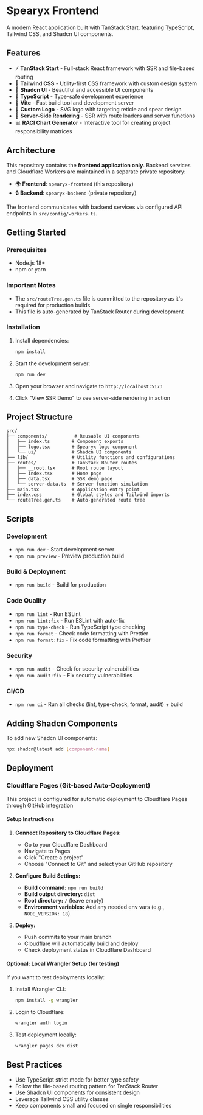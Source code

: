 # Spearyx Frontend

A modern React application built with TanStack Start, featuring TypeScript, Tailwind CSS, and Shadcn UI components.

## Features

- ⚡ **TanStack Start** - Full-stack React framework with SSR and file-based routing
- 🎨 **Tailwind CSS** - Utility-first CSS framework with custom design system
- 🧩 **Shadcn UI** - Beautiful and accessible UI components
- 🔧 **TypeScript** - Type-safe development experience
- 🚀 **Vite** - Fast build tool and development server
- 🎯 **Custom Logo** - SVG logo with targeting reticle and spear design
- 🔄 **Server-Side Rendering** - SSR with route loaders and server functions
- 📊 **RACI Chart Generator** - Interactive tool for creating project responsibility matrices

## Architecture

This repository contains the **frontend application only**. Backend services and Cloudflare Workers are maintained in a separate private repository:

- 🌍 **Frontend**: `spearyx-frontend` (this repository)
- 🔒 **Backend**: `spearyx-backend` (private repository)

The frontend communicates with backend services via configured API endpoints in `src/config/workers.ts`.

## Getting Started

### Prerequisites

- Node.js 18+
- npm or yarn

### Important Notes

- The `src/routeTree.gen.ts` file is committed to the repository as it's required for production builds
- This file is auto-generated by TanStack Router during development

### Installation

1. Install dependencies:

   ```bash
   npm install
   ```

2. Start the development server:

   ```bash
   npm run dev
   ```

3. Open your browser and navigate to `http://localhost:5173`

4. Click "View SSR Demo" to see server-side rendering in action

## Project Structure

```plaintext
src/
├── components/          # Reusable UI components
│   ├── index.ts        # Component exports
│   ├── logo.tsx        # Spearyx logo component
│   └── ui/             # Shadcn UI components
├── lib/                # Utility functions and configurations
├── routes/             # TanStack Router routes
│   ├── __root.tsx      # Root route layout
│   ├── index.tsx       # Home page
│   ├── data.tsx        # SSR demo page
│   └── server-data.ts  # Server function simulation
├── main.tsx            # Application entry point
├── index.css           # Global styles and Tailwind imports
└── routeTree.gen.ts    # Auto-generated route tree
```

## Scripts

### Development

- `npm run dev` - Start development server
- `npm run preview` - Preview production build

### Build & Deployment

- `npm run build` - Build for production

### Code Quality

- `npm run lint` - Run ESLint
- `npm run lint:fix` - Run ESLint with auto-fix
- `npm run type-check` - Run TypeScript type checking
- `npm run format` - Check code formatting with Prettier
- `npm run format:fix` - Fix code formatting with Prettier

### Security

- `npm run audit` - Check for security vulnerabilities
- `npm run audit:fix` - Fix security vulnerabilities

### CI/CD

- `npm run ci` - Run all checks (lint, type-check, format, audit) + build

## Adding Shadcn Components

To add new Shadcn UI components:

```bash
npx shadcn@latest add [component-name]
```

## Deployment

### Cloudflare Pages (Git-based Auto-Deployment)

This project is configured for automatic deployment to Cloudflare Pages through GitHub integration

#### Setup Instructions

1. **Connect Repository to Cloudflare Pages:**
   - Go to your Cloudflare Dashboard
   - Navigate to Pages
   - Click "Create a project"
   - Choose "Connect to Git" and select your GitHub repository

2. **Configure Build Settings:**
   - **Build command:** `npm run build`
   - **Build output directory:** `dist`
   - **Root directory:** `/` (leave empty)
   - **Environment variables:** Add any needed env vars (e.g., `NODE_VERSION: 18`)

3. **Deploy:**
   - Push commits to your main branch
   - Cloudflare will automatically build and deploy
   - Check deployment status in Cloudflare Dashboard

#### Optional: Local Wrangler Setup (for testing)

If you want to test deployments locally:

1. Install Wrangler CLI:

   ```bash
   npm install -g wrangler
   ```

2. Login to Cloudflare:

   ```bash
   wrangler auth login
   ```

3. Test deployment locally:

   ```bash
   wrangler pages dev dist
   ```

## Best Practices

- Use TypeScript strict mode for better type safety
- Follow the file-based routing pattern for TanStack Router
- Use Shadcn UI components for consistent design
- Leverage Tailwind CSS utility classes
- Keep components small and focused on single responsibilities
